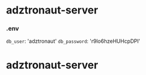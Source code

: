 # adztronaut-server

### .env

`db_user`: 'adztronaut'
`db_password`: 'r9lo6hzeHUHcpDPl'
# adztronaut-server
